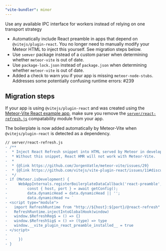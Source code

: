```yaml
---
"vite-bundler": minor
---
```


Use any available IPC interface for workers instead of relying on one transport strategy

- Automatically include React preamble in apps that depend on `@vitejs/plugin-react`. You no longer need to manually modify your Meteor HTML to inject this yourself. See migration steps below.
- Use `semver` package instead of a custom parser when determining whether `meteor-vite` is out of date.
- Use `package-lock.json` instead of `package.json` when determining whether `meteor-vite` is out of date.
- Added a check to warn you if your app is missing `meteor-node-stubs`. Addresses some potentially confusing runtime errors: #239

## Migration steps

If your app is using `@vitejs/plugin-react` and was created using the [Meteor-Vite React example app](https://github.com/JorgenVatle/meteor-vite/tree/d3633cb015206cb61168fa135c33b89331afeb04/examples/react), 
make sure you remove the [`server/react-refresh.js`](https://github.com/JorgenVatle/meteor-vite/blob/d3633cb015206cb61168fa135c33b89331afeb04/examples/react/server/react-refresh.js) compatability module from your app. 

The boilerplate is now added automatically by Meteor-Vite when `@vitejs/plugin-react` is detected as a dependency.

```diff
// server/react-refresh.js
- /**
-  * Inject React Refresh snippet into HTML served by Meteor in development mode.
-  * Without this snippet, React HMR will not work with Meteor-Vite.
-  *
-  * {@link https://github.com/JorgenVatle/meteor-vite/issues/29}
-  * {@link https://github.com/vitejs/vite-plugin-react/issues/11#discussion_r430879201}
-  */
- if (Meteor.isDevelopment) {
-     WebAppInternals.registerBoilerplateDataCallback('react-preamble', async (request, data) => {
-         const { host, port } = await getConfig();
-         data.dynamicHead = data.dynamicHead || '';
-         data.dynamicHead += `
- <script type="module">
-   import RefreshRuntime from "http://${host}:${port}/@react-refresh"
-   RefreshRuntime.injectIntoGlobalHook(window)
-   window.$RefreshReg$ = () => {}
-   window.$RefreshSig$ = () => (type) => type
-   window.__vite_plugin_react_preamble_installed__ = true
- </script>
-     `
-     })
- }
```